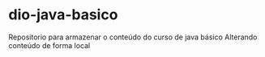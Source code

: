 # dio-java-basico
Repositorio para armazenar o conteúdo do curso de java básico
Alterando conteúdo de forma local

